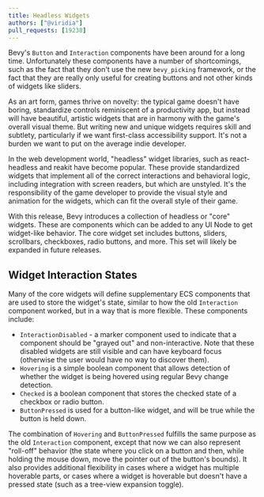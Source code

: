```yaml
---
title: Headless Widgets
authors: ["@viridia"]
pull_requests: [19238]
---
```


Bevy's `Button` and `Interaction` components have been around for a long time. Unfortunately
these components have a number of shortcomings, such as the fact that they don't use the new
`bevy_picking` framework, or the fact that they are really only useful for creating buttons
and not other kinds of widgets like sliders.

As an art form, games thrive on novelty: the typical game doesn't have boring, standardize controls
reminiscent of a productivity app, but instead will have beautiful, artistic widgets that are
in harmony with the game's overall visual theme. But writing new and unique widgets requires
skill and subtlety, particularly if we want first-class accessibility support. It's not a burden we
want to put on the average indie developer.

In the web development world, "headless" widget libraries, such as react-headless and reakit have
become popular. These provide standardized widgets that implement all of the correct interactions and
behavioral logic, including integration with screen readers, but which are unstyled. It's the
responsibility of the game developer to provide the visual style and animation for the widgets,
which can fit the overall style of their game.

With this release, Bevy introduces a collection of headless or "core" widgets. These are components
which can be added to any UI Node to get widget-like behavior. The core widget set includes buttons,
sliders, scrollbars, checkboxes, radio buttons, and more. This set will likely be expanded in
future releases.

## Widget Interaction States

Many of the core widgets will define supplementary ECS components that are used to store the widget's
state, similar to how the old `Interaction` component worked, but in a way that is more flexible.
These components include:

- `InteractionDisabled` - a marker component used to indicate that a component should be
  "grayed out" and non-interactive. Note that these disabled widgets are still visible and can
  have keyboard focus (otherwise the user would have no way to discover them).
- `Hovering` is a simple boolean component that allows detection of whether the widget is being
  hovered using regular Bevy change detection.
- `Checked` is a boolean component that stores the checked state of a checkbox or radio button.
- `ButtonPressed` is used for a button-like widget, and will be true while the button is held down.

The combination of `Hovering` and `ButtonPressed` fulfills the same purpose as the old `Interaction`
component, except that now we can also represent "roll-off" behavior (the state where you click
on a button and then, while holding the mouse down, move the pointer out of the button's bounds).
It also provides additional flexibility in cases where a widget has multiple hoverable parts,
or cases where a widget is hoverable but doesn't have a pressed state (such as a tree-view expansion
toggle).
